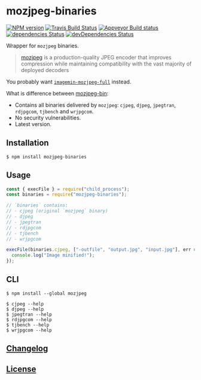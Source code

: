 # mozjpeg-binaries

[![NPM version](https://img.shields.io/npm/v/mozjpeg-binaries.svg)](https://www.npmjs.org/package/mozjpeg-binaries)
[![Travis Build Status](https://img.shields.io/travis/itgalaxy/mozjpeg-binaries/master.svg?label=build)](https://travis-ci.org/itgalaxy/mozjpeg-binaries)
[![Appveyor Build status](https://ci.appveyor.com/api/projects/status/ncimwsxt8hqahl51?svg=true)](https://ci.appveyor.com/project/evilebottnawi/mozjpeg-binaries)
[![dependencies Status](https://david-dm.org/itgalaxy/mozjpeg-binaries/status.svg)](https://david-dm.org/itgalaxy/mozjpeg-binaries)
[![devDependencies Status](https://david-dm.org/itgalaxy/mozjpeg-binaries/dev-status.svg)](https://david-dm.org/itgalaxy/mozjpeg-binaries?type=dev)

Wrapper for `mozjpeg` binaries.

> [mozjpeg](https://github.com/mozilla/mozjpeg) is a production-quality JPEG encoder that improves compression while maintaining compatibility with the vast majority of deployed decoders

You probably want [`imagemin-mozjpeg-full`](https://github.com/itgalaxy/imagemin-mozjpeg-full) instead.

What is difference between [mozjpeg-bin](https://github.com/imagemin/mozjpeg-bin/):

- Contains all binaries delivered by `mozjpeg`: `cjpeg`, `djpeg`, `jpegtran`, `rdjpgcom`, `tjbench` and `wrjpgcom`.
- No security vulnerabilities.
- Latest version.

## Installation

```shell
$ npm install mozjpeg-binaries
```

## Usage

```js
const { execFile } = require("child_process");
const binaries = require("mozjpeg-binaries");

// `binaries` contains:
// - cjpeg (original `mozjpeg` binary)
// - djpeg
// - jpegtran
// - rdjpgcom
// - tjbench
// - wrjpgcom

execFile(binaries.cjpeg, ["-outfile", "output.jpg", "input.jpg"], err => {
  console.log("Image minified!");
});
```

## CLI

```shell
$ npm install --global mozjpeg
```

```shell
$ cjpeg --help
$ djpeg --help
$ jpegtran --help
$ rdjpgcom --help
$ tjbench --help
$ wrjpgcom --help
```

## [Changelog](CHANGELOG.md)

## [License](LICENSE)
